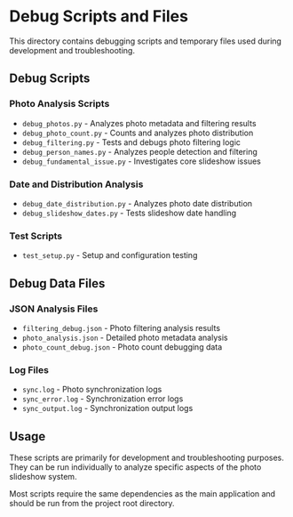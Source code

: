 # Debug Scripts and Files

This directory contains debugging scripts and temporary files used during development and troubleshooting.

## Debug Scripts

### Photo Analysis Scripts
- `debug_photos.py` - Analyzes photo metadata and filtering results
- `debug_photo_count.py` - Counts and analyzes photo distribution
- `debug_filtering.py` - Tests and debugs photo filtering logic
- `debug_person_names.py` - Analyzes people detection and filtering
- `debug_fundamental_issue.py` - Investigates core slideshow issues

### Date and Distribution Analysis
- `debug_date_distribution.py` - Analyzes photo date distribution
- `debug_slideshow_dates.py` - Tests slideshow date handling

### Test Scripts
- `test_setup.py` - Setup and configuration testing

## Debug Data Files

### JSON Analysis Files
- `filtering_debug.json` - Photo filtering analysis results
- `photo_analysis.json` - Detailed photo metadata analysis
- `photo_count_debug.json` - Photo count debugging data

### Log Files
- `sync.log` - Photo synchronization logs
- `sync_error.log` - Synchronization error logs
- `sync_output.log` - Synchronization output logs

## Usage

These scripts are primarily for development and troubleshooting purposes. They can be run individually to analyze specific aspects of the photo slideshow system.

Most scripts require the same dependencies as the main application and should be run from the project root directory.
